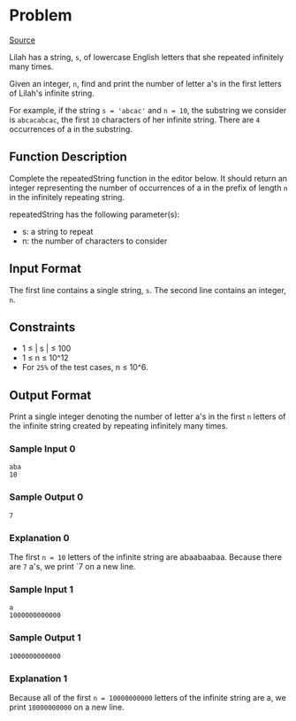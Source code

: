 # Problem
[Source](https://www.hackerrank.com/challenges/repeated-string/problem?h_l=interview&playlist_slugs%5B%5D=interview-preparation-kit&playlist_slugs%5B%5D=warmup)

Lilah has a string, `s`, of lowercase English letters that she repeated infinitely many times.

Given an integer, `n`, find and print the number of letter a's in the first  letters of Lilah's infinite string.

For example, if the string `s = 'abcac'` and `n = 10`, the substring we consider is `abcacabcac`, the first `10` characters of her infinite string. There are `4` occurrences of a in the substring.

## Function Description

Complete the repeatedString function in the editor below. It should return an integer representing the number of occurrences of a in the prefix of length `n` in the infinitely repeating string.

repeatedString has the following parameter(s):

+ s: a string to repeat
+ n: the number of characters to consider

## Input Format

The first line contains a single string, `s`.
The second line contains an integer, `n`.

## Constraints

* 1 ≤ | s | ≤ 100
* 1 ≤ n ≤ 10^12
* For `25%` of the test cases, n ≤ 10^6.

## Output Format

Print a single integer denoting the number of letter a's in the first `n` letters of the infinite string created by repeating  infinitely many times.

### Sample Input 0

```
aba
10
```

### Sample Output 0
```
7
```

### Explanation 0
The first `n = 10` letters of the infinite string are abaabaabaa. Because there are `7` a's, we print `7 on a new line.

### Sample Input 1
```
a
1000000000000
```

### Sample Output 1
```
1000000000000
```

### Explanation 1
Because all of the first `n = 10000000000` letters of the infinite string are a, we print `10000000000` on a new line.